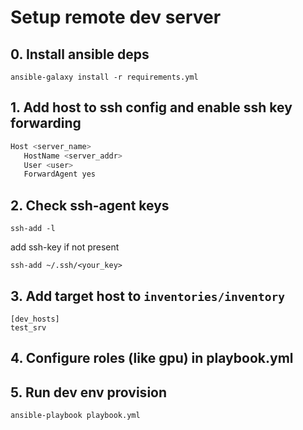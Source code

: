 # Setup remote dev server

## 0. Install ansible deps

```
ansible-galaxy install -r requirements.yml
```

## 1. Add host to ssh config and enable ssh key forwarding

```bash
Host <server_name>
   HostName <server_addr>
   User <user>
   ForwardAgent yes
```

## 2. Check ssh-agent keys

```
ssh-add -l
```

add ssh-key if not present

```
ssh-add ~/.ssh/<your_key>
```

## 3. Add target host to `inventories/inventory`

```
[dev_hosts]
test_srv
```

## 4. Configure roles (like gpu) in playbook.yml

## 5. Run dev env provision

```bash
ansible-playbook playbook.yml
```
